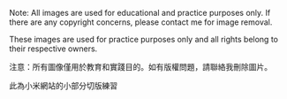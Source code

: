 Note: All images are used for educational and practice purposes only. If there are any copyright concerns, please contact me for image removal.

These images are used for practice purposes only and all rights belong to their respective owners.

注意：所有圖像僅用於教育和實踐目的。如有版權問題，請聯絡我刪除圖片。

此為小米網站的小部分切版練習
